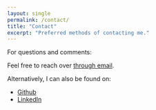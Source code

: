 ```yaml
---
layout: single
permalink: /contact/
title: "Contact"
excerpt: "Preferred methods of contacting me."
---
```


For questions and comments:

Feel free to reach over [through email](mailto:vicrucann@protonmail.com). 

Alternatively, I can also be found on:

* [Github](https://github.com/vicrucann)
* [LinkedIn](https://linkedin.com/in/vicrucann)
